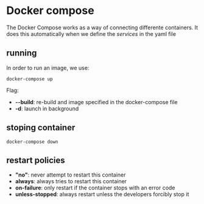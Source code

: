 # Docker compose

The Docker Compose works as a way of connecting differente containers. It does this automatically when we define the *services* in the yaml file

## running

In order to run an image, we use:

```
docker-compose up
```

Flag:
- **--build**: re-build and image specified in the docker-compose file
- **-d**: launch in background


## stoping container

~~~
docker-compose down
~~~


## restart policies

- **"no"**: never attempt to restart this container
- **always**: always tries to restart this container
- **on-failure**: only restart if the container stops with an error code
- **unless-stopped**: always restart unless the developers forcibly stop it